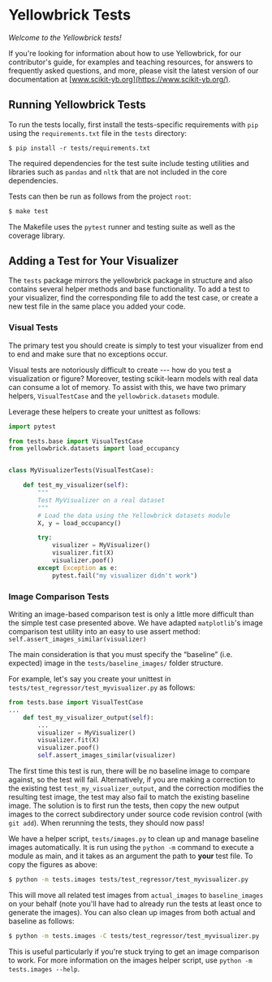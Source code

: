 # Yellowbrick Tests

*Welcome to the Yellowbrick tests!*

If you're looking for information about how to use Yellowbrick, for our contributor's guide, for examples and teaching resources, for answers to frequently asked questions, and more, please visit the latest version of our documentation at [www.scikit-yb.org](https://www.scikit-yb.org/). 

## Running Yellowbrick Tests

To run the tests locally, first install the tests-specific requirements with `pip` using the `requirements.txt` file in the `tests` directory:

```
$ pip install -r tests/requirements.txt
```

The required dependencies for the test suite include testing utilities and libraries such as `pandas` and `nltk` that are not included in the core dependencies.

Tests can then be run as follows from the project `root`:

```bash
$ make test
```

The Makefile uses the `pytest` runner and testing suite as well as the coverage library. 

## Adding a Test for Your Visualizer

The `tests` package mirrors the yellowbrick package in structure and also contains several helper methods and base functionality. To add a test to your visualizer, find the corresponding file to add the test case, or create a new test file in the same place you added your code.

### Visual Tests

The primary test you should create is simply to test your visualizer from end to end and make sure that no exceptions occur. 

Visual tests are notoriously difficult to create --- how do you test a visualization or figure? Moreover, testing scikit-learn models with real data can consume a lot of memory. To assist with this, we have two primary helpers, `VisualTestCase` and the `yellowbrick.datasets` module. 

Leverage these helpers to create your unittest as follows:

```python
import pytest

from tests.base import VisualTestCase
from yellowbrick.datasets import load_occupancy


class MyVisualizerTests(VisualTestCase):

    def test_my_visualizer(self):
        """
        Test MyVisualizer on a real dataset
        """
        # Load the data using the Yellowbrick datasets module
        X, y = load_occupancy()

        try:
            visualizer = MyVisualizer()
            visualizer.fit(X)
            visualizer.poof()
        except Exception as e:
            pytest.fail("my visualizer didn't work")
```

### Image Comparison Tests

Writing an image-based comparison test is only a little more difficult than the simple test case presented above. We have adapted `matplotlib`'s image comparison test utility into an easy to use assert method: `self.assert_images_similar(visualizer)`

The main consideration is that you must specify the “baseline” (i.e. expected) image in the `tests/baseline_images/` folder structure.

For example, let's say you create your unittest in `tests/test_regressor/test_myvisualizer.py` as follows:

```python
from tests.base import VisualTestCase
...
    def test_my_visualizer_output(self):
        ...
        visualizer = MyVisualizer()
        visualizer.fit(X)
        visualizer.poof()
        self.assert_images_similar(visualizer)
```

The first time this test is run, there will be no baseline image to compare against, so the test will fail. Alternatively, if you are making a correction to the existing test `test_my_visualizer_output`, and the correction modifies the resulting test image, the test may also fail to match the existing baseline image. The solution is to first run the tests, then copy the new output images to the correct subdirectory under source code revision control (with `git add`). When rerunning the tests, they should now pass!

We have a helper script, `tests/images.py` to clean up and manage baseline images automatically. It is run using the ``python -m`` command to execute a module as main, and it takes as an argument the path to **your** test file. To copy the figures as above:

```bash
$ python -m tests.images tests/test_regressor/test_myvisualizer.py
```

This will move all related test images from `actual_images` to `baseline_images` on your behalf (note you'll have had to already run the tests at least once to generate the images). You can also clean up images from both actual and baseline as follows:

```bash
$ python -m tests.images -C tests/test_regressor/test_myvisualizer.py
```

This is useful particularly if you're stuck trying to get an image comparison to work. For more information on the images helper script, use `python -m tests.images --help`.
